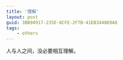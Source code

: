 ```yaml
---
title: '理解'
layout: post
guid: 3BB94917-235E-8CFE-2F7B-41EB3448D9A8
tags:
    - others
---
```


人与人之间，没必要相互理解。